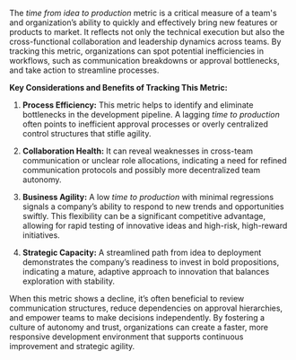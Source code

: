 The *time from idea to production* metric is a critical measure of a team's and organization’s ability to quickly and effectively bring new features or products to market. It reflects not only the technical execution but also the cross-functional collaboration and leadership dynamics across teams. By tracking this metric, organizations can spot potential inefficiencies in workflows, such as communication breakdowns or approval bottlenecks, and take action to streamline processes. 

**Key Considerations and Benefits of Tracking This Metric:**

1. **Process Efficiency:** This metric helps to identify and eliminate bottlenecks in the development pipeline. A lagging *time to production* often points to inefficient approval processes or overly centralized control structures that stifle agility.
  
2. **Collaboration Health:** It can reveal weaknesses in cross-team communication or unclear role allocations, indicating a need for refined communication protocols and possibly more decentralized team autonomy.

3. **Business Agility:** A low *time to production* with minimal regressions signals a company’s ability to respond to new trends and opportunities swiftly. This flexibility can be a significant competitive advantage, allowing for rapid testing of innovative ideas and high-risk, high-reward initiatives.

4. **Strategic Capacity:** A streamlined path from idea to deployment demonstrates the company’s readiness to invest in bold propositions, indicating a mature, adaptive approach to innovation that balances exploration with stability.

When this metric shows a decline, it’s often beneficial to review communication structures, reduce dependencies on approval hierarchies, and empower teams to make decisions independently. By fostering a culture of autonomy and trust, organizations can create a faster, more responsive development environment that supports continuous improvement and strategic agility.
